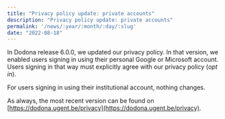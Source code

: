 ```yaml
---
title: "Privacy policy update: private accounts"
description: "Privacy policy update: private accounts"
permalink: '/news/:year/:month/:day/:slug'
date: "2022-08-18"
---
```


<NewsHeader :title="$frontmatter.title" :date="$frontmatter.date" lang="en" />

In Dodona release 6.0.0, we updated our privacy policy. In that version, we enabled users signing in using their personal Google or Microsoft account. Users signing in that way must explicitly agree with our privacy policy (*opt in*).

For users signing in using their institutional account, nothing changes.

As always, the most recent version can be found on [https://dodona.ugent.be/privacy](https://dodona.ugent.be/privacy).
